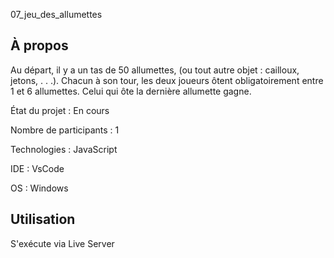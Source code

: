 07_jeu_des_allumettes

## À propos 
Au départ, il y a un tas de 50 allumettes, (ou tout autre objet : cailloux, jetons, . . .). 
Chacun à son tour, les deux joueurs ôtent obligatoirement entre 1 et 6 allumettes. Celui qui ôte la dernière allumette gagne.

État du projet : En cours

Nombre de participants : 1

Technologies : JavaScript

IDE : VsCode

OS : Windows

## Utilisation 

S'exécute via Live Server
